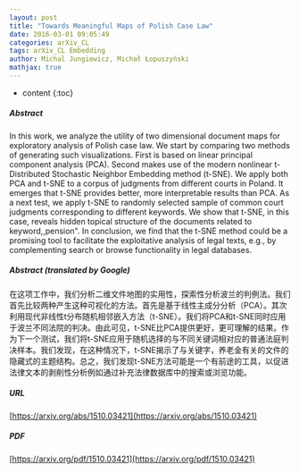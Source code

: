 ```yaml
---
layout: post
title: "Towards Meaningful Maps of Polish Case Law"
date: 2016-03-01 09:05:49
categories: arXiv_CL
tags: arXiv_CL Embedding
author: Michal Jungiewicz, Michał Łopuszyński
mathjax: true
---
```


* content
{:toc}

##### Abstract
In this work, we analyze the utility of two dimensional document maps for exploratory analysis of Polish case law. We start by comparing two methods of generating such visualizations. First is based on linear principal component analysis (PCA). Second makes use of the modern nonlinear t-Distributed Stochastic Neighbor Embedding method (t-SNE). We apply both PCA and t-SNE to a corpus of judgments from different courts in Poland. It emerges that t-SNE provides better, more interpretable results than PCA. As a next test, we apply t-SNE to randomly selected sample of common court judgments corresponding to different keywords. We show that t-SNE, in this case, reveals hidden topical structure of the documents related to keyword,,pension". In conclusion, we find that the t-SNE method could be a promising tool to facilitate the exploitative analysis of legal texts, e.g., by complementing search or browse functionality in legal databases.

##### Abstract (translated by Google)
在这项工作中，我们分析二维文件地图的实用性，探索性分析波兰的判例法。我们首先比较两种产生这种可视化的方法。首先是基于线性主成分分析（PCA）。其次利用现代非线性t分布随机相邻嵌入方法（t-SNE）。我们将PCA和t-SNE同时应用于波兰不同法院的判决。由此可见，t-SNE比PCA提供更好，更可理解的结果。作为下一个测试，我们将t-SNE应用于随机选择的与不同关键词相对应的普通法庭判决样本。我们发现，在这种情况下，t-SNE揭示了与关键字，养老金有关的文件的隐藏式的主题结构。总之，我们发现t-SNE方法可能是一个有前途的工具，以促进法律文本的剥削性分析例如通过补充法律数据库中的搜索或浏览功能。

##### URL
[https://arxiv.org/abs/1510.03421](https://arxiv.org/abs/1510.03421)

##### PDF
[https://arxiv.org/pdf/1510.03421](https://arxiv.org/pdf/1510.03421)

